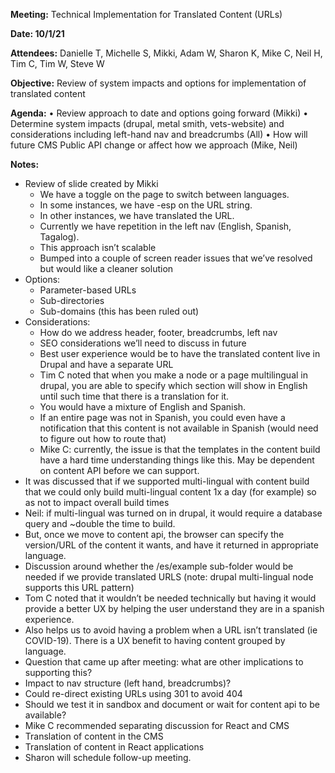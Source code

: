**Meeting:** Technical Implementation for Translated Content (URLs) 

**Date: 10/1/21**

**Attendees:** Danielle T, Michelle S, Mikki, Adam W, Sharon K, Mike C, Neil H, Tim C, Tim W, Steve W

**Objective:** Review of system impacts and options for implementation of translated content
  
**Agenda:**
•	Review approach to date and options going forward (Mikki)
•	Determine system impacts (drupal, metal smith, vets-website) and considerations including left-hand nav and breadcrumbs (All)
•	How will future CMS Public API change or affect how we approach (Mike, Neil)

**Notes:**
- Review of slide created by Mikki
  - We have a toggle on the page to switch between languages.
  - In some instances, we have  -esp on the URL string.
  - In other instances, we have translated the URL. 
  - Currently we have repetition in the left nav (English, Spanish, Tagalog). 
  - This approach isn’t scalable
  - Bumped into a couple of screen reader issues that we’ve resolved but would like a cleaner solution 
- Options:
  -	Parameter-based URLs
  -	Sub-directories 
  -	Sub-domains (this has been ruled out)
- Considerations:
  - How do we address header, footer, breadcrumbs, left nav
  - SEO considerations we’ll need to discuss in future
  - Best user experience would be to have the translated content live in Drupal and have a separate URL
  - Tim C noted that when you make a node or a page multilingual in drupal, you are able to specify which section will show in English until such time that there is a translation for it. 
   - You would have a mixture of English and Spanish.
   -	If an entire page was not in Spanish, you could even have a notification that this content is not available in Spanish (would need to figure out how to route that)
   -	Mike C:  currently, the issue is that the templates in the content build have a hard time understanding things like this. May be dependent on content API before we can support.
-	It was discussed that if we supported multi-lingual with content build that we could only build multi-lingual content 1x a day (for example) so as not to impact overall build times
  -	Neil: if multi-lingual was turned on in drupal, it would require a database query and ~double the time to build.	
  -	But, once we move to content api, the browser can specify the version/URL of the content it wants, and have it returned in appropriate language.
-	Discussion around whether the /es/example sub-folder would be needed if we provide translated URLS (note: drupal multi-lingual node supports this URL pattern)
  -	Tom C noted that it wouldn’t be needed technically but having it would provide a better UX by helping the user understand they are in a spanish experience.
  -	Also helps us to avoid having a problem when a URL isn’t translated (ie COVID-19). There is a UX benefit to having content grouped by language.
-	Question that came up after meeting: what are other implications to supporting this?	
  -	Impact to nav structure (left hand, breadcrumbs)?
  -	Could re-direct existing URLs using 301 to avoid 404
  -	Should we test it in sandbox and document or wait for content api to be available?
-	Mike C recommended separating discussion for React and CMS 
  -	Translation of content in the CMS
  -	Translation of content in React applications
-	Sharon will schedule follow-up meeting.



